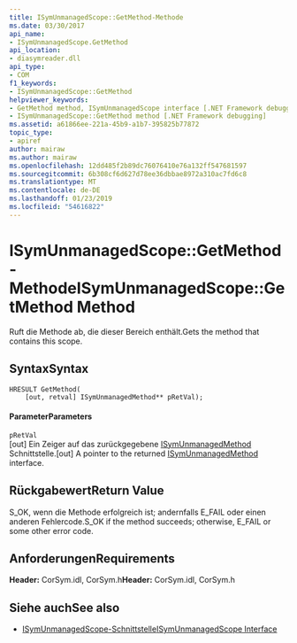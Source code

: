 ```yaml
---
title: ISymUnmanagedScope::GetMethod-Methode
ms.date: 03/30/2017
api_name:
- ISymUnmanagedScope.GetMethod
api_location:
- diasymreader.dll
api_type:
- COM
f1_keywords:
- ISymUnmanagedScope::GetMethod
helpviewer_keywords:
- GetMethod method, ISymUnmanagedScope interface [.NET Framework debugging]
- ISymUnmanagedScope::GetMethod method [.NET Framework debugging]
ms.assetid: a61866ee-221a-45b9-a1b7-395825b77872
topic_type:
- apiref
author: mairaw
ms.author: mairaw
ms.openlocfilehash: 12dd485f2b89dc76076410e76a132ff547681597
ms.sourcegitcommit: 6b308cf6d627d78ee36dbbae8972a310ac7fd6c8
ms.translationtype: MT
ms.contentlocale: de-DE
ms.lasthandoff: 01/23/2019
ms.locfileid: "54616822"
---
```

# <a name="isymunmanagedscopegetmethod-method"></a><span data-ttu-id="b9daf-102">ISymUnmanagedScope::GetMethod-Methode</span><span class="sxs-lookup"><span data-stu-id="b9daf-102">ISymUnmanagedScope::GetMethod Method</span></span>
<span data-ttu-id="b9daf-103">Ruft die Methode ab, die dieser Bereich enthält.</span><span class="sxs-lookup"><span data-stu-id="b9daf-103">Gets the method that contains this scope.</span></span>  
  
## <a name="syntax"></a><span data-ttu-id="b9daf-104">Syntax</span><span class="sxs-lookup"><span data-stu-id="b9daf-104">Syntax</span></span>  
  
```  
HRESULT GetMethod(  
    [out, retval] ISymUnmanagedMethod** pRetVal);  
```  
  
#### <a name="parameters"></a><span data-ttu-id="b9daf-105">Parameter</span><span class="sxs-lookup"><span data-stu-id="b9daf-105">Parameters</span></span>  
 `pRetVal`  
 <span data-ttu-id="b9daf-106">[out] Ein Zeiger auf das zurückgegebene [ISymUnmanagedMethod](../../../../docs/framework/unmanaged-api/diagnostics/isymunmanagedmethod-interface.md) Schnittstelle.</span><span class="sxs-lookup"><span data-stu-id="b9daf-106">[out] A pointer to the returned [ISymUnmanagedMethod](../../../../docs/framework/unmanaged-api/diagnostics/isymunmanagedmethod-interface.md) interface.</span></span>  
  
## <a name="return-value"></a><span data-ttu-id="b9daf-107">Rückgabewert</span><span class="sxs-lookup"><span data-stu-id="b9daf-107">Return Value</span></span>  
 <span data-ttu-id="b9daf-108">S_OK, wenn die Methode erfolgreich ist; andernfalls E_FAIL oder einen anderen Fehlercode.</span><span class="sxs-lookup"><span data-stu-id="b9daf-108">S_OK if the method succeeds; otherwise, E_FAIL or some other error code.</span></span>  
  
## <a name="requirements"></a><span data-ttu-id="b9daf-109">Anforderungen</span><span class="sxs-lookup"><span data-stu-id="b9daf-109">Requirements</span></span>  
 <span data-ttu-id="b9daf-110">**Header:** CorSym.idl, CorSym.h</span><span class="sxs-lookup"><span data-stu-id="b9daf-110">**Header:** CorSym.idl, CorSym.h</span></span>  
  
## <a name="see-also"></a><span data-ttu-id="b9daf-111">Siehe auch</span><span class="sxs-lookup"><span data-stu-id="b9daf-111">See also</span></span>
- [<span data-ttu-id="b9daf-112">ISymUnmanagedScope-Schnittstelle</span><span class="sxs-lookup"><span data-stu-id="b9daf-112">ISymUnmanagedScope Interface</span></span>](../../../../docs/framework/unmanaged-api/diagnostics/isymunmanagedscope-interface.md)
